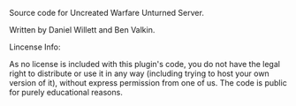 Source code for Uncreated Warfare Unturned Server.

Written by Daniel Willett and Ben Valkin.


Lincense Info:

As no license is included with this plugin's code, you do not have the legal right to distribute or use it in any way (including trying to host your own version of it), without express permission from one of us. The code is public for purely educational reasons.
